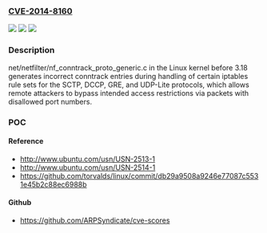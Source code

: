 ### [CVE-2014-8160](https://cve.mitre.org/cgi-bin/cvename.cgi?name=CVE-2014-8160)
![](https://img.shields.io/static/v1?label=Product&message=n%2Fa&color=blue)
![](https://img.shields.io/static/v1?label=Version&message=%3D%20n%2Fa%20&color=brighgreen)
![](https://img.shields.io/static/v1?label=Vulnerability&message=n%2Fa&color=brighgreen)

### Description

net/netfilter/nf_conntrack_proto_generic.c in the Linux kernel before 3.18 generates incorrect conntrack entries during handling of certain iptables rule sets for the SCTP, DCCP, GRE, and UDP-Lite protocols, which allows remote attackers to bypass intended access restrictions via packets with disallowed port numbers.

### POC

#### Reference
- http://www.ubuntu.com/usn/USN-2513-1
- http://www.ubuntu.com/usn/USN-2514-1
- https://github.com/torvalds/linux/commit/db29a9508a9246e77087c5531e45b2c88ec6988b

#### Github
- https://github.com/ARPSyndicate/cve-scores

